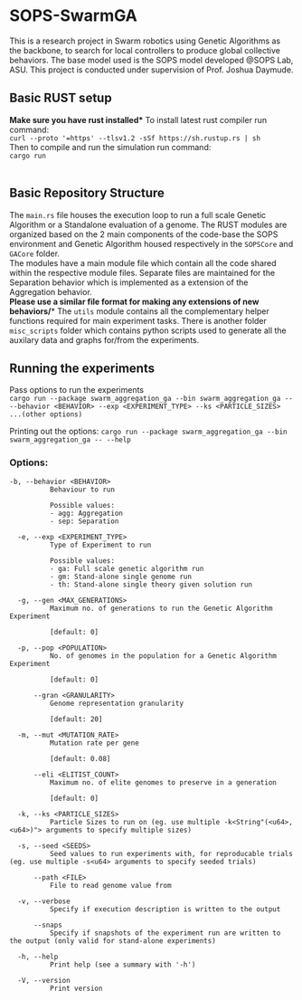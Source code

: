 # SOPS-SwarmGA
This is a research project in Swarm robotics using Genetic Algorithms as the backbone, to search for local controllers to produce global collective behaviors. The base model used is the SOPS model developed @SOPS Lab, ASU. This project is conducted under supervision of Prof. Joshua Daymude.

## Basic RUST setup
**Make sure you have rust installed\***
To install latest rust compiler run command:<br>
`curl --proto '=https' --tlsv1.2 -sSf https://sh.rustup.rs | sh`<br>
Then to compile and run the simulation run command:<br>
`cargo run`<br><br>

## Basic Repository Structure 

The `main.rs` file houses the execution loop to run a full scale Genetic Algorithm or a Standalone evaluation of a genome. The RUST modules are organized based on the 2 main components of the code-base the SOPS environment and Genetic Algorithm housed respectively in the `SOPSCore` and `GACore` folder.<br>
The modules have a main module file which contain all the code shared within the respective module files. Separate files are maintained for the Separation behavior which is implemented as a extension of the Aggregation behavior.<br>
**Please use a similar file format for making any extensions of new behaviors/***
The `utils` module contains all the complementary helper functions required for main experiment tasks. There is another folder `misc_scripts` folder which contains python scripts used to generate all the auxilary data and graphs for/from the experiments.  

## Running the experiments

Pass options to run the experiments<br>
`cargo run --package swarm_aggregation_ga --bin swarm_aggregation_ga -- --behavior <BEHAVIOR> --exp <EXPERIMENT_TYPE> --ks <PARTICLE_SIZES> ...(other options)`<br>

Printing out the options: `cargo run --package swarm_aggregation_ga --bin swarm_aggregation_ga -- --help` 

### Options:<br>
```
-b, --behavior <BEHAVIOR>
          Behaviour to run

          Possible values:
          - agg: Aggregation
          - sep: Separation

  -e, --exp <EXPERIMENT_TYPE>
          Type of Experiment to run

          Possible values:
          - ga: Full scale genetic algorithm run
          - gm: Stand-alone single genome run
          - th: Stand-alone single theory given solution run

  -g, --gen <MAX_GENERATIONS>
          Maximum no. of generations to run the Genetic Algorithm Experiment
          
          [default: 0]

  -p, --pop <POPULATION>
          No. of genomes in the population for a Genetic Algorithm Experiment
          
          [default: 0]

      --gran <GRANULARITY>
          Genome representation granularity
          
          [default: 20]

  -m, --mut <MUTATION_RATE>
          Mutation rate per gene
          
          [default: 0.08]

      --eli <ELITIST_COUNT>
          Maximum no. of elite genomes to preserve in a generation
          
          [default: 0]

  -k, --ks <PARTICLE_SIZES>
          Particle Sizes to run on (eg. use multiple -k<String"(<u64>,<u64>)"> arguments to specify multiple sizes)

  -s, --seed <SEEDS>
          Seed values to run experiments with, for reproducable trials (eg. use multiple -s<u64> arguments to specify seeded trials)

      --path <FILE>
          File to read genome value from

  -v, --verbose
          Specify if execution description is written to the output

      --snaps
          Specify if snapshots of the experiment run are written to the output (only valid for stand-alone experiments)

  -h, --help
          Print help (see a summary with '-h')

  -V, --version
          Print version
```
